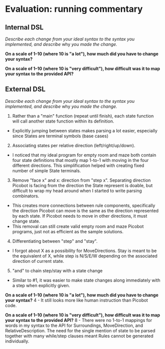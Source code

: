 # Evaluation: running commentary

## Internal DSL

_Describe each change from your ideal syntax to the syntax you implemented, and
describe_ why _you made the change._

**On a scale of 1–10 (where 10 is "a lot"), how much did you have to change your syntax?**

**On a scale of 1–10 (where 10 is "very difficult"), how difficult was it to map your syntax to the provided API?**

## External DSL

_Describe each change from your ideal syntax to the syntax you implemented, and
describe_ why _you made the change._

1. Rather than a "main" function (repeat until finish), each state function will call another state function within its definition.
- Explicitly jumping between states makes parsing a lot easier, especially since States are terminal symbols (base cases)
2. Associating states per relative direction (left/right/up/down).
- I noticed that my ideal program for empty room and maze both contain four state definitions that mostly map 1-to-1 with moving in the four different directions. This simplification helped with creating fixed number of simple State terminals.
3. Remove "face x" and x: direction from "step x". Separating direction Picobot is facing from the direction the State represent is doable, but difficult to wrap my head around when I started to write parsing combinators. 
- This creates more connections between rule components, specifically the direction Picobot can move is the same as the direction represented by each state. If Picobot needs to move in other directions, it must change state.
- This removal can still create valid empty room and maze Picobot programs, just not as efficient as the sample solutions.
4. Differentiating between "step" and "stay".
- I forgot about X as a possibility for MoveDirections. Stay is meant to be the equivalent of X, while step is N/S/E/W depending on the associated direction of current state.
5. "and" to chain step/stay with a state change
- Similar to #1, it was easier to make state changes along immediately with a step when explicitly given.


**On a scale of 1–10 (where 10 is "a lot"), how much did you have to change your syntax?**
4 - It still looks more like human instruction than Picobot code.

**On a scale of 1–10 (where 10 is "very difficult"), how difficult was it to map your syntax to the provided API?**
8 - There were no 1-to-1 mappings for words in my syntax to the API for Surroundings, MoveDirection, and RelativeDescription. The need for the single mention of state to be parsed together with many while/step clauses meant Rules cannot be generated individually.